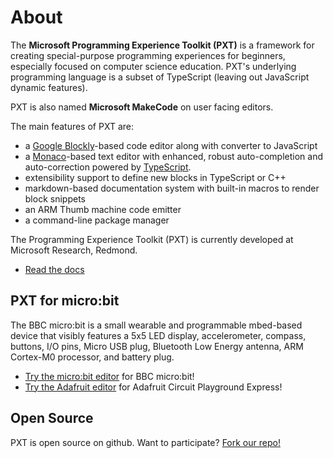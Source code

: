 # About

The **Microsoft Programming Experience Toolkit (PXT)** is a framework for creating special-purpose programming experiences for beginners,
especially focused on computer science education. PXT's underlying programming language 
is a subset of TypeScript (leaving out JavaScript dynamic features).

PXT is also named **Microsoft MakeCode** on user facing editors.

The main features of PXT are:

* a [Google Blockly](https://developers.google.com/blockly/)-based code editor along with converter to JavaScript
* a [Monaco](https://github.com/Microsoft/monaco-editor)-based text editor with enhanced, robust auto-completion and auto-correction powered by [TypeScript](https://www.typescriptlang.org/).
* extensibility support to define new blocks in TypeScript or C++
* markdown-based documentation system with built-in macros to render block snippets
* an ARM Thumb machine code emitter
* a command-line package manager

The Programming Experience Toolkit (PXT) is currently developed at Microsoft Research, Redmond.

* [Read the docs](/docs)

## PXT for micro:bit

The BBC micro:bit is a small wearable and programmable mbed-based device that visibly features a 5x5 LED display, accelerometer, 
compass, buttons, I/O pins, Micro USB plug, Bluetooth Low Energy antenna, ARM Cortex-M0 processor, and battery plug. 

* [Try the micro:bit editor](https://pxt.microbit.org) for BBC micro:bit!
* [Try the Adafruit editor](https://adafruit.pxt.io) for Adafruit Circuit Playground Express!

## Open Source

PXT is open source on github. Want to participate? [Fork our repo!](https://github.com/Microsoft/pxt)

